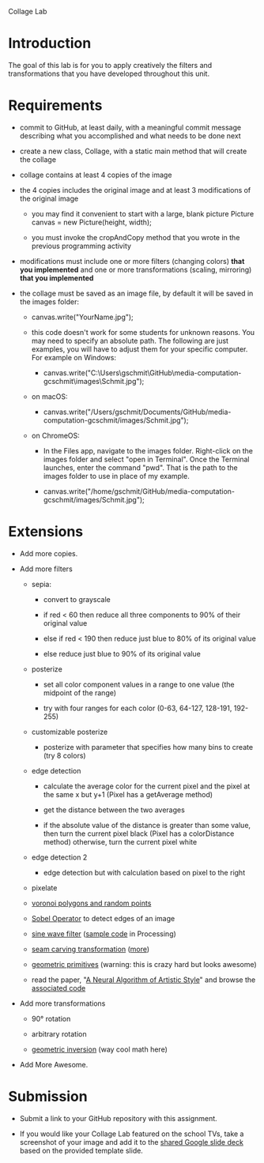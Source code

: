 Collage Lab

# Introduction

The goal of this lab is for you to apply creatively the filters and transformations that you have developed throughout this unit.

# Requirements

* commit to GitHub, at least daily, with a meaningful commit message describing what you accomplished and what needs to be done next

* create a new class, Collage, with a static main method that will create the collage

* collage contains at least 4 copies of the image

* the 4 copies includes the original image and at least 3 modifications of the original image

    * you may find it convenient to start with a large, blank picturePicture canvas = new Picture(height, width);

    * you must invoke the cropAndCopy method that you wrote in the previous programming activity

* modifications must include one or more filters (changing colors) **that you implemented** and one or more transformations (scaling, mirroring) **that you implemented**

* the collage must be saved as an image file, by default it will be saved in the images folder:

    * canvas.write("YourName.jpg");

    * this code doesn't work for some students for unknown reasons. You may need to specify an absolute path. The following are just examples, you will have to adjust them for your specific computer. For example on Windows:

        * canvas.write("C:\\Users\\gschmit\\GitHub\\media-computation-gcschmit\\images\\Schmit.jpg");

    * on macOS:

        * canvas.write("/Users/gschmit/Documents/GitHub/media-computation-gcschmit/images/Schmit.jpg");

    * on ChromeOS:

        * In the Files app, navigate to the images folder. Right-click on the images folder and select "open in Terminal". Once the Terminal launches, enter the command "pwd". That is the path to the images folder to use in place of my example.

        * canvas.write("/home/gschmit/GitHub/media-computation-gcschmit/images/Schmit.jpg");

# Extensions

* Add more copies.

* Add more filters

    * sepia:

        * convert to grayscale

        * if red < 60 then reduce all three components to 90% of their original value

        * else if red < 190 then reduce just blue to 80% of its original value

        * else reduce just blue to 90% of its original value

    * posterize

        * set all color component values in a range to one value (the midpoint of the range)

        * try with four ranges for each color (0-63, 64-127, 128-191, 192-255)

    * customizable posterize

        * posterize with parameter that specifies how many bins to create (try 8 colors)

    * edge detection

        * calculate the average color for the current pixel and the pixel at the same x but y+1 (Pixel has a getAverage method)

        * get the distance between the two averages

        * if the absolute value of the distance is greater than some value, then turn the current pixel black (Pixel has a colorDistance method) otherwise, turn the current pixel white

    * edge detection 2

        * edge detection but with calculation based on pixel to the right

    * pixelate

    * [voronoi polygons and random points](https://drive.google.com/file/d/13pYbVYMJToOipdS9bwc6YThK5kagBtUD/view?usp=sharing)

    * [Sobel Operator](https://en.m.wikipedia.org/wiki/Sobel_operator) to detect edges of an image

    * [sine wave filter](https://drive.google.com/file/d/1hKnDnMWpJpUsunjZRKZ3ER6xqhM5uFH3/view?usp=sharing) ([sample code](https://www.openprocessing.org/sketch/548806) in Processing)

    * [seam carving transformation](https://cestlaz.github.io/post/seam-carving/) ([more](http://nifty.stanford.edu/2015/hug-seam-carving/))

    * [geometric primitives](https://github.com/fogleman/primitive/blob/master/README.md) (warning: this is crazy hard but looks awesome)

    * read the paper, "[A Neural Algorithm of Artistic Style](https://arxiv.org/pdf/1508.06576.pdf)" and browse the [associated code](https://github.com/jcjohnson/neural-style)

* Add more transformations

    * 90° rotation

    * arbitrary rotation

    * [geometric inversion](https://docs.google.com/document/d/1LLXkcaz9A7nKWhp8P_abr-KcDImhGIXFGS1qbT9DvM8/edit?ts=5a561f43) (way cool math here)

* Add More Awesome.

# Submission

* Submit a link to your GitHub repository with this assignment.

* If you would like your Collage Lab featured on the school TVs, take a screenshot of your image and add it to the [shared Google slide deck](https://docs.google.com/presentation/d/1LidRuIX7lYoT7Vm_NtaABpGcFpHjp-XtK_Y0BoX8jzE/edit?usp=sharing) based on the provided template slide.


